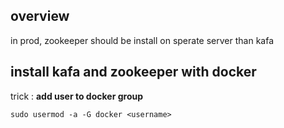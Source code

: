## overview
in prod, zookeeper should be install on sperate server than kafa

## install kafa and zookeeper with docker
trick : **add user to docker group**
```
sudo usermod -a -G docker <username>
```